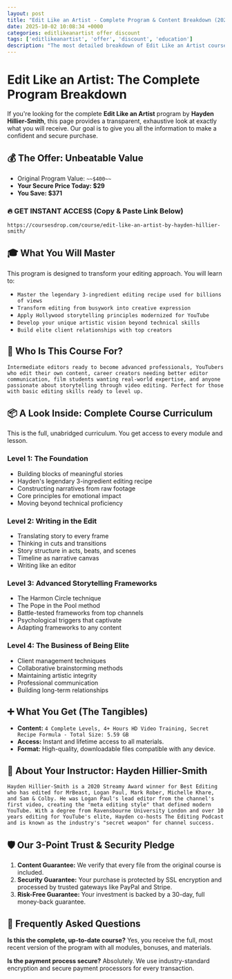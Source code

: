```yaml
---
layout: post
title: "Edit Like an Artist - Complete Program & Content Breakdown (2025)"
date: 2025-10-02 10:08:34 +0000
categories: editlikeanartist offer discount
tags: ['editlikeanartist', 'offer', 'discount', 'education']
description: "The most detailed breakdown of Edit Like an Artist course online. Learn the 3-ingredient editing recipe with 4+ hours of training from a Streamy Award winner."
---
```



# Edit Like an Artist: The Complete Program Breakdown

If you're looking for the complete **Edit Like an Artist** program by **Hayden Hillier-Smith**, this page provides a transparent, exhaustive look at exactly what you will receive. Our goal is to give you all the information to make a confident and secure purchase.

## 💰 The Offer: Unbeatable Value
- Original Program Value: `~~$400~~`
- **Your Secure Price Today: $29**
- **You Save: $371**

### 🔥 GET INSTANT ACCESS (Copy & Paste Link Below)
`https://coursesdrop.com/course/edit-like-an-artist-by-hayden-hillier-smith/`

## 🎓 What You Will Master
This program is designed to transform your editing approach. You will learn to:
- `Master the legendary 3-ingredient editing recipe used for billions of views`
- `Transform editing from busywork into creative expression`
- `Apply Hollywood storytelling principles modernized for YouTube`
- `Develop your unique artistic vision beyond technical skills`
- `Build elite client relationships with top creators`

## 🎯 Who Is This Course For?
`Intermediate editors ready to become advanced professionals, YouTubers who edit their own content, career creators needing better editor communication, film students wanting real-world expertise, and anyone passionate about storytelling through video editing. Perfect for those with basic editing skills ready to level up.`

## 📦 A Look Inside: Complete Course Curriculum
This is the full, unabridged curriculum. You get access to every module and lesson.

### Level 1: The Foundation
- Building blocks of meaningful stories
- Hayden's legendary 3-ingredient editing recipe
- Constructing narratives from raw footage
- Core principles for emotional impact
- Moving beyond technical proficiency

### Level 2: Writing in the Edit
- Translating story to every frame
- Thinking in cuts and transitions
- Story structure in acts, beats, and scenes
- Timeline as narrative canvas
- Writing like an editor

### Level 3: Advanced Storytelling Frameworks
- The Harmon Circle technique
- The Pope in the Pool method
- Battle-tested frameworks from top channels
- Psychological triggers that captivate
- Adapting frameworks to any content

### Level 4: The Business of Being Elite
- Client management techniques
- Collaborative brainstorming methods
- Maintaining artistic integrity
- Professional communication
- Building long-term relationships

## ➕ What You Get (The Tangibles)
- **Content:** `4 Complete Levels, 4+ Hours HD Video Training, Secret Recipe Formula - Total Size: 5.59 GB`
- **Access:** Instant and lifetime access to all materials.
- **Format:** High-quality, downloadable files compatible with any device.

## 👤 About Your Instructor: Hayden Hillier-Smith
`Hayden Hillier-Smith is a 2020 Streamy Award winner for Best Editing who has edited for MrBeast, Logan Paul, Mark Rober, Michelle Khare, and Sam & Colby. He was Logan Paul's lead editor from the channel's first video, creating the "meta editing style" that defined modern YouTube. With a degree from Ravensbourne University London and over 10 years editing for YouTube's elite, Hayden co-hosts The Editing Podcast and is known as the industry's "secret weapon" for channel success.`

## 🛡️ Our 3-Point Trust & Security Pledge
1. **Content Guarantee:** We verify that every file from the original course is included.
2. **Security Guarantee:** Your purchase is protected by SSL encryption and processed by trusted gateways like PayPal and Stripe.
3. **Risk-Free Guarantee:** Your investment is backed by a 30-day, full money-back guarantee.

## 🙋 Frequently Asked Questions

**Is this the complete, up-to-date course?**
Yes, you receive the full, most recent version of the program with all modules, bonuses, and materials.

**Is the payment process secure?**
Absolutely. We use industry-standard encryption and secure payment processors for every transaction.